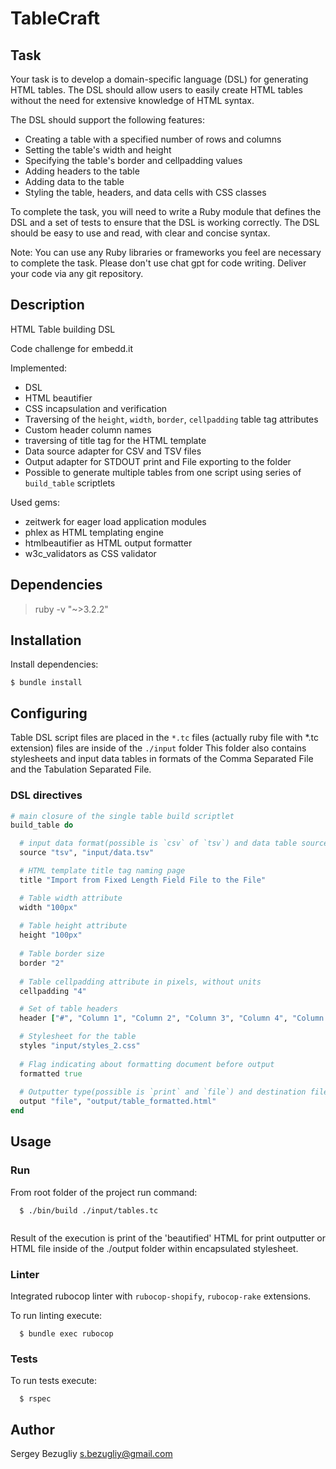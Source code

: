 # TableCraft
## Task

Your task is to develop a domain-specific language (DSL) for generating HTML tables.
The DSL should allow users to easily create HTML tables without the need for extensive knowledge of HTML syntax.

The DSL should support the following features:

 - Creating a table with a specified number of rows and columns
 - Setting the table's width and height
 - Specifying the table's border and cellpadding values
 - Adding headers to the table
 - Adding data to the table
 - Styling the table, headers, and data cells with CSS classes


To complete the task, you will need to write a Ruby module that defines the DSL and a set of tests to ensure that the DSL is working correctly. The DSL should be easy to use and read, with clear and concise syntax.

Note: You can use any Ruby libraries or frameworks you feel are necessary to complete the task. Please don't use chat gpt for code writing.
Deliver your code via any git repository.

## Description
HTML Table building DSL
 
Code challenge for embedd.it

Implemented:

 - DSL
 - HTML beautifier
 - CSS incapsulation and verification
 - Traversing of the `height`, `width`, `border`, `cellpadding` table tag attributes
 - Custom header column names
 - traversing of title tag for the HTML template   
 - Data source adapter for CSV and TSV files
 - Output adapter for STDOUT print and File exporting to the folder
 - Possible to generate multiple tables from one script using series of `build_table` scriptlets
 
Used gems:

  - zeitwerk for eager load application modules
  - phlex as HTML templating engine
  - htmlbeautifier as HTML output formatter
  - w3c_validators as CSS validator

## Dependencies

  > ruby -v "~>3.2.2"

## Installation

Install dependencies:

    $ bundle install

## Configuring

Table DSL script files are placed in the `*.tc` files (actually ruby file with *.tc extension) files are inside of the `./input` folder
This folder also contains stylesheets and input data tables in formats of the Comma Separated File and the Tabulation Separated File. 

### DSL directives

```ruby
# main closure of the single table build scriptlet
build_table do

  # input data format(possible is `csv` of `tsv`) and data table source file, without header row(only data)
  source "tsv", "input/data.tsv"

  # HTML template title tag naming page
  title "Import from Fixed Length Field File to the File"

  # Table width attribute
  width "100px"
  
  # Table height attribute
  height "100px"
  
  # Table border size
  border "2"
  
  # Table cellpadding attribute in pixels, without units
  cellpadding "4"

  # Set of table headers
  header ["#", "Column 1", "Column 2", "Column 3", "Column 4", "Column 5"]

  # Stylesheet for the table
  styles "input/styles_2.css"
  
  # Flag indicating about formatting document before output
  formatted true
  
  # Outputter type(possible is `print` and `file`) and destination file path 
  output "file", "output/table_formatted.html"
end

```

## Usage

### Run

From root folder of the project run command:

```shell
  $ ./bin/build ./input/tables.tc
  
```

Result of the execution is print of the 'beautified' HTML for print outputter or HTML file inside of the ./output folder within encapsulated stylesheet.

### Linter

Integrated rubocop linter with `rubocop-shopify`, `rubocop-rake` extensions.

To run linting execute:

```shell
  $ bundle exec rubocop
```

### Tests

To run tests execute:

```shell
  $ rspec
```

## Author

Sergey Bezugliy <s.bezugliy@gmail.com>
